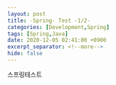 ```yaml
---
layout: post
title: -Spring- Test -1/2-
categories: [Development,Spring]
tags: [Spring,Java]
date: 2020-12-05 02:41:00 +0900
excerpt_separator: <!--more-->
hide: false
---
```

스프링테스트
<!--more-->
